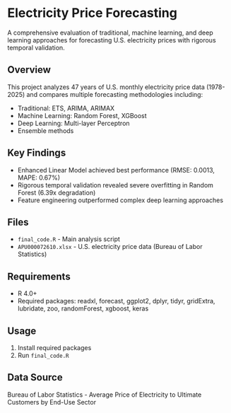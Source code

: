 # Electricity Price Forecasting

A comprehensive evaluation of traditional, machine learning, and deep learning approaches for forecasting U.S. electricity prices with rigorous temporal validation.

## Overview
This project analyzes 47 years of U.S. monthly electricity price data (1978-2025) and compares multiple forecasting methodologies including:
- Traditional: ETS, ARIMA, ARIMAX
- Machine Learning: Random Forest, XGBoost
- Deep Learning: Multi-layer Perceptron
- Ensemble methods

## Key Findings
- Enhanced Linear Model achieved best performance (RMSE: 0.0013, MAPE: 0.67%)
- Rigorous temporal validation revealed severe overfitting in Random Forest (6.39x degradation)
- Feature engineering outperformed complex deep learning approaches

## Files
- `final_code.R` - Main analysis script
- `APU000072610.xlsx` - U.S. electricity price data (Bureau of Labor Statistics)

## Requirements
- R 4.0+
- Required packages: readxl, forecast, ggplot2, dplyr, tidyr, gridExtra, lubridate, zoo, randomForest, xgboost, keras

## Usage
1. Install required packages
2. Run `final_code.R`

## Data Source
Bureau of Labor Statistics - Average Price of Electricity to Ultimate Customers by End-Use Sector
